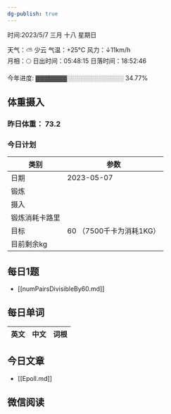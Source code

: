 ```yaml
---
dg-publish: true
---
```



时间:2023/5/7 三月 十八 星期日

天气：⛅️  少云 气温：+25°C 风力：↓11km/h  
月相：🌕 日出时间：05:48:15 日落时间：18:52:46

今年进度: ▓▓▓▓▓▓▓░░░░░░░░░░░░░ 34.77%

## 体重摄入

### 昨日体重： 73.2
### 今日计划
| 类别           | 参数                    |
| -------------- | ----------------------- |
| 日期           | 2023-05-07               |
| 锻炼           |               |
| 摄入           |  |
| 锻炼消耗卡路里 | |
| 目标           | 60      （7500千卡为消耗1KG）                |
| 目前剩余kg               |                          |

## 每日1题
- [[numPairsDivisibleBy60.md]]

## 每日单词
| 英文       | 中文       |词根|
| ---------- | ---------- | ---|


## 今日文章
- [[Epoll.md]]

## 微信阅读

<!-- start of weread -->

<!-- end of weread -->
